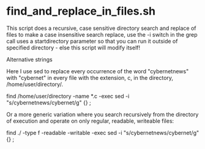 # find_and_replace_in_files.sh
This script does a recursive, case sensitive directory search and replace of files to make a case insensitive search replace, use the -i switch in the grep call uses a startdirectory parameter so that you can run it outside of specified directory - else this script will modify itself!


Alternative strings

Here I use sed to replace every occurrence of the word "cybernetnews" with "cybernet" in every file with the extension, c, in the directory, /home/user/directory/.

find /home/user/directory -name \*.c -exec sed -i "s/cybernetnews/cybernet/g" {} \;

Or a more generic variation where you search recursively from the directory of execution and operate on only regular, readable, writeable files:	

find ./ -type f -readable -writable -exec sed -i "s/cybernetnews/cybernet/g" {} \;

